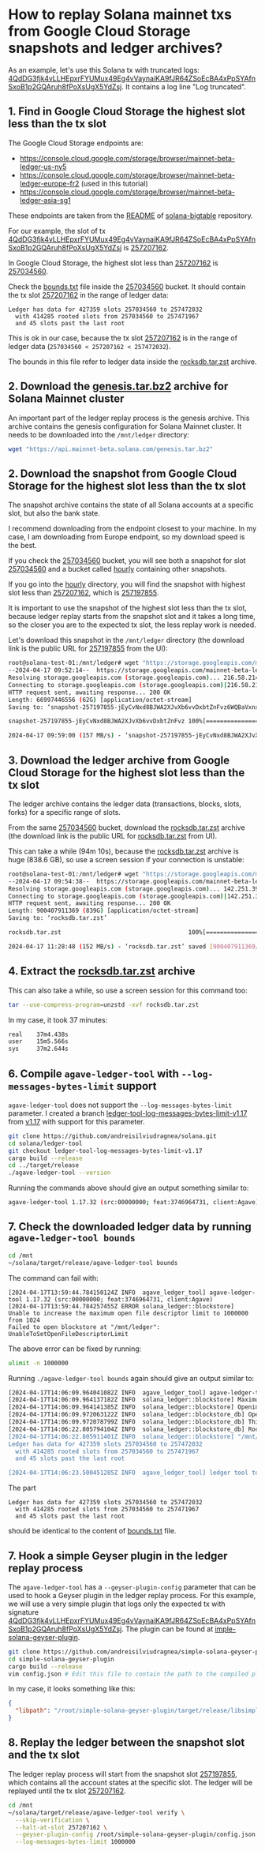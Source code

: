 # How to replay Solana mainnet txs from Google Cloud Storage snapshots and ledger archives?

As an example, let's use this Solana tx with truncated
logs: [4QdDG3fjk4vLLHEpxrFYUMux49Eg4vVaynaiKA9fJR64ZSoEcBA4xPpSYAfnSxoB1p2GQAruh8fPoXsUgX5YdZsj](https://solscan.io/tx/4QdDG3fjk4vLLHEpxrFYUMux49Eg4vVaynaiKA9fJR64ZSoEcBA4xPpSYAfnSxoB1p2GQAruh8fPoXsUgX5YdZsj).
It contains a log line "Log truncated".

## 1. Find in Google Cloud Storage the highest slot less than the tx slot

The Google Cloud Storage endpoints are:

- https://console.cloud.google.com/storage/browser/mainnet-beta-ledger-us-ny5
- https://console.cloud.google.com/storage/browser/mainnet-beta-ledger-europe-fr2 (used in this tutorial)
- https://console.cloud.google.com/storage/browser/mainnet-beta-ledger-asia-sg1

These endpoints are taken
from the [README](https://github.com/solana-labs/solana-bigtable/blob/master/README.md?plain=1#L124)
of [solana-bigtable](https://github.com/solana-labs/solana-bigtable) repository.

For our example, the slot
of
tx [4QdDG3fjk4vLLHEpxrFYUMux49Eg4vVaynaiKA9fJR64ZSoEcBA4xPpSYAfnSxoB1p2GQAruh8fPoXsUgX5YdZsj](https://solscan.io/tx/4QdDG3fjk4vLLHEpxrFYUMux49Eg4vVaynaiKA9fJR64ZSoEcBA4xPpSYAfnSxoB1p2GQAruh8fPoXsUgX5YdZsj)
is [257207162](https://solscan.io/block/257207162).

In Google Cloud Storage, the highest slot less than [257207162](https://solscan.io/block/257207162)
is [257034560](https://console.cloud.google.com/storage/browser/mainnet-beta-ledger-europe-fr2/257034560).

Check the [bounds.txt](https://storage.googleapis.com/mainnet-beta-ledger-europe-fr2/257034560/bounds.txt) file inside
the
[257034560](https://console.cloud.google.com/storage/browser/mainnet-beta-ledger-europe-fr2/257034560) bucket. It should
contain the tx slot [257207162](https://solscan.io/block/257207162) in the range of ledger data:

```
Ledger has data for 427359 slots 257034560 to 257472032
  with 414285 rooted slots from 257034560 to 257471967
  and 45 slots past the last root
```

This is ok in our case, because the tx slot [257207162](https://solscan.io/block/257207162) is in the range of ledger
data
(`257034560 < 257207162 < 257472032`).

The bounds in this file refer to ledger data inside
the [rocksdb.tar.zst](https://console.cloud.google.com/storage/browser/_details/mainnet-beta-ledger-europe-fr2/257034560/rocksdb.tar.zst)
archive.

## 2. Download the [genesis.tar.bz2](https://api.mainnet-beta.solana.com/genesis.tar.bz2) archive for Solana Mainnet cluster

An important part of the ledger replay process is the genesis archive. This archive contains the genesis configuration
for Solana Mainnet cluster. It needs to be downloaded into the `/mnt/ledger` directory:

```bash
wget "https://api.mainnet-beta.solana.com/genesis.tar.bz2"
```

## 2. Download the snapshot from Google Cloud Storage for the highest slot less than the tx slot

The snapshot archive contains the state of all Solana accounts at a specific slot, but also the bank state.

I recommend downloading from the endpoint closest to your machine. In my case, I am downloading from Europe endpoint, so
my download speed is the best.

If you check the [257034560](https://console.cloud.google.com/storage/browser/mainnet-beta-ledger-europe-fr2/257034560)
bucket, you
will see
both a snapshot for
slot [257034560](https://console.cloud.google.com/storage/browser/_details/mainnet-beta-ledger-europe-fr2/257034560/snapshot-257034560-3BEhaqKsp7r3cTwM8HH2wQZDGGRhiwvkQcGMGpsrTJFj.tar.zst)
and a bucket
called [hourly](https://console.cloud.google.com/storage/browser/mainnet-beta-ledger-europe-fr2/257034560/hourly)
containing other snapshots.

If you go into
the [hourly](https://console.cloud.google.com/storage/browser/mainnet-beta-ledger-europe-fr2/257034560/hourly)
directory, you will find the snapshot with highest slot less than [257207162](https://solscan.io/block/257207162), which
is
[257197855](https://console.cloud.google.com/storage/browser/_details/mainnet-beta-ledger-europe-fr2/257034560/hourly/snapshot-257197855-jEyCvNxd8BJWA2XJvXb6vvDxbtZnFvz6WQBaVxnxkog.tar.zst).

It is important to use the snapshot of the highest slot less than the tx slot, because ledger replay starts from the
snapshot slot and it takes a long time, so the closer you are to the expected tx slot, the less replay work is needed.

Let's download this snapshot in the `/mnt/ledger` directory (the download link is the public URL
for [257197855](https://storage.googleapis.com/mainnet-beta-ledger-europe-fr2/257034560/hourly/snapshot-257197855-jEyCvNxd8BJWA2XJvXb6vvDxbtZnFvz6WQBaVxnxkog.tar.zst)
from the UI):

```bash
root@solana-test-01:/mnt/ledger# wget "https://storage.googleapis.com/mainnet-beta-ledger-europe-fr2/257034560/hourly/snapshot-257197855-jEyCvNxd8BJWA2XJvXb6vvDxbtZnFvz6WQBaVxnxkog.tar.zst"
--2024-04-17 09:52:14--  https://storage.googleapis.com/mainnet-beta-ledger-europe-fr2/257034560/hourly/snapshot-257197855-jEyCvNxd8BJWA2XJvXb6vvDxbtZnFvz6WQBaVxnxkog.tar.zst
Resolving storage.googleapis.com (storage.googleapis.com)... 216.58.214.27, 142.250.179.187, 142.251.39.123, ...
Connecting to storage.googleapis.com (storage.googleapis.com)|216.58.214.27|:443... connected.
HTTP request sent, awaiting response... 200 OK
Length: 66997446556 (62G) [application/octet-stream]
Saving to: ‘snapshot-257197855-jEyCvNxd8BJWA2XJvXb6vvDxbtZnFvz6WQBaVxnxkog.tar.zst’

snapshot-257197855-jEyCvNxd8BJWA2XJvXb6vvDxbtZnFvz 100%[================================================================================================================>]  62.40G   157MB/s    in 6m 46s

2024-04-17 09:59:00 (157 MB/s) - ‘snapshot-257197855-jEyCvNxd8BJWA2XJvXb6vvDxbtZnFvz6WQBaVxnxkog.tar.zst’ saved [66997446556/66997446556]
```

## 3. Download the ledger archive from Google Cloud Storage for the highest slot less than the tx slot

The ledger archive contains the ledger data (transactions, blocks, slots, forks) for a specific range of slots.

From the same [257034560](https://console.cloud.google.com/storage/browser/mainnet-beta-ledger-europe-fr2/257034560)
bucket, download
the [rocksdb.tar.zst](https://console.cloud.google.com/storage/browser/_details/mainnet-beta-ledger-europe-fr2/257034560/rocksdb.tar.zst)
archive (the download link is the public URL
for [rocksdb.tar.zst](https://storage.googleapis.com/mainnet-beta-ledger-europe-fr2/257034560/rocksdb.tar.zst) from UI).

This can take a while (94m 10s), because
the [rocksdb.tar.zst](https://console.cloud.google.com/storage/browser/_details/mainnet-beta-ledger-europe-fr2/257034560/rocksdb.tar.zst)
archive is huge (838.6 GB), so use a screen session if your connection is unstable:

```bash
root@solana-test-01:/mnt/ledger# wget "https://storage.googleapis.com/mainnet-beta-ledger-europe-fr2/257034560/rocksdb.tar.zst"
--2024-04-17 09:54:38--  https://storage.googleapis.com/mainnet-beta-ledger-europe-fr2/257034560/rocksdb.tar.zst
Resolving storage.googleapis.com (storage.googleapis.com)... 142.251.39.123, 142.250.179.155, 142.251.36.59, ...
Connecting to storage.googleapis.com (storage.googleapis.com)|142.251.39.123|:443... connected.
HTTP request sent, awaiting response... 200 OK
Length: 900407911369 (839G) [application/octet-stream]
Saving to: ‘rocksdb.tar.zst’

rocksdb.tar.zst                                    100%[================================================================================================================>] 838.57G   154MB/s    in 94m 10s

2024-04-17 11:28:48 (152 MB/s) - ‘rocksdb.tar.zst’ saved [900407911369/900407911369]
```

## 4. Extract the [rocksdb.tar.zst](https://console.cloud.google.com/storage/browser/_details/mainnet-beta-ledger-europe-fr2/257034560/rocksdb.tar.zst) archive

This can also take a while, so use a screen session for this command too:

```bash
tar --use-compress-program=unzstd -xvf rocksdb.tar.zst
```

In my case, it took 37 minutes:

```bash
real    37m4.438s
user    15m5.566s
sys     37m2.644s
```

## 6. Compile `agave-ledger-tool` with `--log-messages-bytes-limit` support

`agave-ledger-tool` does not support the `--log-messages-bytes-limit` parameter. I created a
branch [ledger-tool-log-messages-bytes-limit-v1.17](https://github.com/andreisilviudragnea/solana/tree/ledger-tool-log-messages-bytes-limit-v1.17)
from [v1.17](https://github.com/anza-xyz/agave/tree/v1.17) with support for this parameter.

```bash
git clone https://github.com/andreisilviudragnea/solana.git
cd solana/ledger-tool
git checkout ledger-tool-log-messages-bytes-limit-v1.17
cargo build --release
cd ../target/release
./agave-ledger-tool --version
```

Running the commands above should give an output something similar to:

```bash
agave-ledger-tool 1.17.32 (src:00000000; feat:3746964731, client:Agave)
```

## 7. Check the downloaded ledger data by running `agave-ledger-tool bounds`

```bash
cd /mnt
~/solana/target/release/agave-ledger-tool bounds
```

The command can fail with:

```
[2024-04-17T13:59:44.784150124Z INFO  agave_ledger_tool] agave-ledger-tool 1.17.32 (src:00000000; feat:3746964731, client:Agave)
[2024-04-17T13:59:44.784257455Z ERROR solana_ledger::blockstore] Unable to increase the maximum open file descriptor limit to 1000000 from 1024
Failed to open blockstore at "/mnt/ledger": UnableToSetOpenFileDescriptorLimit
```

The above error can be fixed by running:

```bash
ulimit -n 1000000
```

Running `./agave-ledger-tool bounds` again should give an output similar to:

```bash
[2024-04-17T14:06:09.964041082Z INFO  agave_ledger_tool] agave-ledger-tool 1.17.32 (src:00000000; feat:3746964731, client:Agave)
[2024-04-17T14:06:09.964137182Z INFO  solana_ledger::blockstore] Maximum open file descriptors: 1000000
[2024-04-17T14:06:09.964141385Z INFO  solana_ledger::blockstore] Opening database at "/mnt/ledger/rocksdb"
[2024-04-17T14:06:09.972063122Z INFO  solana_ledger::blockstore_db] Opening Rocks with secondary (read only) access at: "/mnt/ledger/rocksdb/solana-secondary"
[2024-04-17T14:06:09.972078799Z INFO  solana_ledger::blockstore_db] This secondary access could temporarily degrade other accesses, such as by agave-validator
[2024-04-17T14:06:22.805794104Z INFO  solana_ledger::blockstore_db] Rocks's automatic compactions are disabled due to Secondary access
[2024-04-17T14:06:22.805911401Z INFO  solana_ledger::blockstore] "/mnt/ledger/rocksdb" open took 12.8s
Ledger has data for 427359 slots 257034560 to 257472032
  with 414285 rooted slots from 257034560 to 257471967
  and 45 slots past the last root

[2024-04-17T14:06:23.500451285Z INFO  agave_ledger_tool] ledger tool took 13.5s
```

The part

```
Ledger has data for 427359 slots 257034560 to 257472032
  with 414285 rooted slots from 257034560 to 257471967
  and 45 slots past the last root
```

should be identical to the content
of [bounds.txt](https://storage.googleapis.com/mainnet-beta-ledger-europe-fr2/257034560/bounds.txt) file.

## 7. Hook a simple Geyser plugin in the ledger replay process

The `agave-ledger-tool` has a `--geyser-plugin-config` parameter that can be used to hook a Geyser plugin in the ledger
replay process. For this example, we will use a very simple plugin that logs only the expected tx with signature
[4QdDG3fjk4vLLHEpxrFYUMux49Eg4vVaynaiKA9fJR64ZSoEcBA4xPpSYAfnSxoB1p2GQAruh8fPoXsUgX5YdZsj](https://solscan.io/tx/4QdDG3fjk4vLLHEpxrFYUMux49Eg4vVaynaiKA9fJR64ZSoEcBA4xPpSYAfnSxoB1p2GQAruh8fPoXsUgX5YdZsj).
The plugin can be found
at [imple-solana-geyser-plugin](https://github.com/andreisilviudragnea/simple-solana-geyser-plugin).

```bash
git clone https://github.com/andreisilviudragnea/simple-solana-geyser-plugin.git
cd simple-solana-geyser-plugin
cargo build --release
vim config.json # Edit this file to contain the path to the compiled plugin shared library
```

In my case, it looks something like this:

```json
{
  "libpath": "/root/simple-solana-geyser-plugin/target/release/libsimple_solana_geyser_plugin.so"
}
```

## 8. Replay the ledger between the snapshot slot and the tx slot

The ledger replay process will start from the snapshot slot [257197855](https://solscan.io/block/257197855), which
contains all the account states at the specific slot. The ledger will be replayed until the tx
slot [257207162](https://solscan.io/block/257207162).

```bash
cd /mnt
~/solana/target/release/agave-ledger-tool verify \
  --skip-verification \
  --halt-at-slot 257207162 \
  --geyser-plugin-config /root/simple-solana-geyser-plugin/config.json \
  --log-messages-bytes-limit 1000000
```
